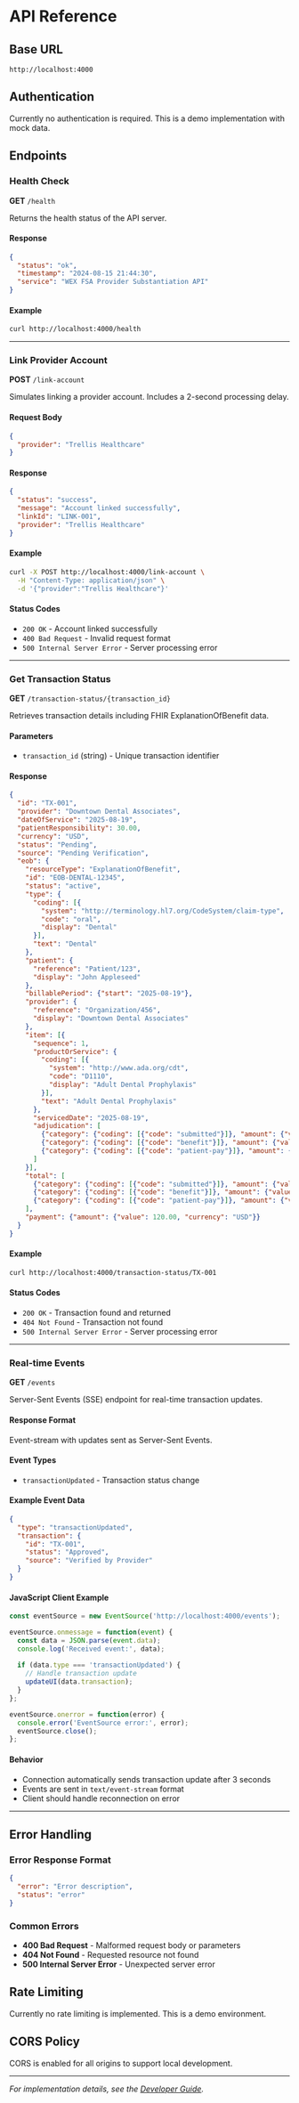 # API Reference

## Base URL
```
http://localhost:4000
```

## Authentication
Currently no authentication is required. This is a demo implementation with mock data.

## Endpoints

### Health Check
**GET** `/health`

Returns the health status of the API server.

#### Response
```json
{
  "status": "ok",
  "timestamp": "2024-08-15 21:44:30",
  "service": "WEX FSA Provider Substantiation API"
}
```

#### Example
```bash
curl http://localhost:4000/health
```

---

### Link Provider Account
**POST** `/link-account`

Simulates linking a provider account. Includes a 2-second processing delay.

#### Request Body
```json
{
  "provider": "Trellis Healthcare"
}
```

#### Response
```json
{
  "status": "success",
  "message": "Account linked successfully",
  "linkId": "LINK-001",
  "provider": "Trellis Healthcare"
}
```

#### Example
```bash
curl -X POST http://localhost:4000/link-account \
  -H "Content-Type: application/json" \
  -d '{"provider":"Trellis Healthcare"}'
```

#### Status Codes
- `200 OK` - Account linked successfully
- `400 Bad Request` - Invalid request format
- `500 Internal Server Error` - Server processing error

---

### Get Transaction Status
**GET** `/transaction-status/{transaction_id}`

Retrieves transaction details including FHIR ExplanationOfBenefit data.

#### Parameters
- `transaction_id` (string) - Unique transaction identifier

#### Response
```json
{
  "id": "TX-001",
  "provider": "Downtown Dental Associates",
  "dateOfService": "2025-08-19",
  "patientResponsibility": 30.00,
  "currency": "USD",
  "status": "Pending",
  "source": "Pending Verification",
  "eob": {
    "resourceType": "ExplanationOfBenefit",
    "id": "EOB-DENTAL-12345",
    "status": "active",
    "type": {
      "coding": [{
        "system": "http://terminology.hl7.org/CodeSystem/claim-type",
        "code": "oral",
        "display": "Dental"
      }],
      "text": "Dental"
    },
    "patient": {
      "reference": "Patient/123",
      "display": "John Appleseed"
    },
    "billablePeriod": {"start": "2025-08-19"},
    "provider": {
      "reference": "Organization/456",
      "display": "Downtown Dental Associates"
    },
    "item": [{
      "sequence": 1,
      "productOrService": {
        "coding": [{
          "system": "http://www.ada.org/cdt",
          "code": "D1110",
          "display": "Adult Dental Prophylaxis"
        }],
        "text": "Adult Dental Prophylaxis"
      },
      "servicedDate": "2025-08-19",
      "adjudication": [
        {"category": {"coding": [{"code": "submitted"}]}, "amount": {"value": 150.00, "currency": "USD"}},
        {"category": {"coding": [{"code": "benefit"}]}, "amount": {"value": 120.00, "currency": "USD"}},
        {"category": {"coding": [{"code": "patient-pay"}]}, "amount": {"value": 30.00, "currency": "USD"}}
      ]
    }],
    "total": [
      {"category": {"coding": [{"code": "submitted"}]}, "amount": {"value": 150.00, "currency": "USD"}},
      {"category": {"coding": [{"code": "benefit"}]}, "amount": {"value": 120.00, "currency": "USD"}},
      {"category": {"coding": [{"code": "patient-pay"}]}, "amount": {"value": 30.00, "currency": "USD"}}
    ],
    "payment": {"amount": {"value": 120.00, "currency": "USD"}}
  }
}
```

#### Example
```bash
curl http://localhost:4000/transaction-status/TX-001
```

#### Status Codes
- `200 OK` - Transaction found and returned
- `404 Not Found` - Transaction not found
- `500 Internal Server Error` - Server processing error

---

### Real-time Events
**GET** `/events`

Server-Sent Events (SSE) endpoint for real-time transaction updates.

#### Response Format
Event-stream with updates sent as Server-Sent Events.

#### Event Types
- `transactionUpdated` - Transaction status change

#### Example Event Data
```json
{
  "type": "transactionUpdated",
  "transaction": {
    "id": "TX-001",
    "status": "Approved",
    "source": "Verified by Provider"
  }
}
```

#### JavaScript Client Example
```javascript
const eventSource = new EventSource('http://localhost:4000/events');

eventSource.onmessage = function(event) {
  const data = JSON.parse(event.data);
  console.log('Received event:', data);
  
  if (data.type === 'transactionUpdated') {
    // Handle transaction update
    updateUI(data.transaction);
  }
};

eventSource.onerror = function(error) {
  console.error('EventSource error:', error);
  eventSource.close();
};
```

#### Behavior
- Connection automatically sends transaction update after 3 seconds
- Events are sent in `text/event-stream` format
- Client should handle reconnection on error

---

## Error Handling

### Error Response Format
```json
{
  "error": "Error description",
  "status": "error"
}
```

### Common Errors
- **400 Bad Request** - Malformed request body or parameters
- **404 Not Found** - Requested resource not found
- **500 Internal Server Error** - Unexpected server error

## Rate Limiting
Currently no rate limiting is implemented. This is a demo environment.

## CORS Policy
CORS is enabled for all origins to support local development.

---

*For implementation details, see the [Developer Guide](01-DEVELOPER_GUIDE.md).*
